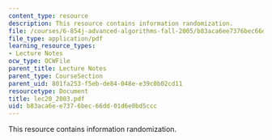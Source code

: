 ```yaml
---
content_type: resource
description: This resource contains information randomization.
file: /courses/6-854j-advanced-algorithms-fall-2005/b83aca6ee7376bec66dd01d6e0bd5ccc_lec20_2003.pdf
file_type: application/pdf
learning_resource_types:
- Lecture Notes
ocw_type: OCWFile
parent_title: Lecture Notes
parent_type: CourseSection
parent_uid: 801fa253-f5eb-de84-048e-e39c0b02cd11
resourcetype: Document
title: lec20_2003.pdf
uid: b83aca6e-e737-6bec-66dd-01d6e0bd5ccc
---
```

This resource contains information randomization.

